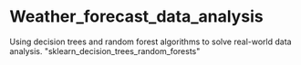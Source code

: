 # Weather_forecast_data_analysis
Using decision trees and random forest algorithms to solve real-world data analysis. "sklearn_decision_trees_random_forests"
